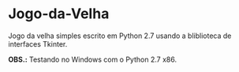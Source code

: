 # Jogo-da-Velha
Jogo da velha simples escrito em Python 2.7 usando a bliblioteca de interfaces Tkinter.

**OBS.:** Testando no Windows com o Python 2.7 x86.
